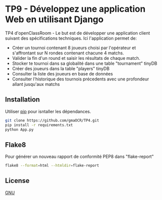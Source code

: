 # TP9 - Développez une application Web en utilisant Django
TP4 d'openClassRoom - Le but est de développer une application client suivant des spécifications techniques.
Ici l'application permet de:
- Créer un tournoi contenant 8 joueurs choisi par l'opérateur et s'affrontant sur N rondes contenant chacune 4 matchs.
- Valider la fin d'un round et saisir les résultats de chaque match.
- Stocker te tournoi dans sa globalité dans une table "tournament" tinyDB
- Créer des joueurs dans la table "players" tinyDB
- Consulter la liste des joueurs en base de données
- Consulter l'historique des tournois précedents avec une profondeur allant jusqu'aux matchs


## Installation

Utiliser [pip](https://pip.pypa.io/en/stable/) pour isntaller les dépendances.

```bash
git clone https://github.com/gmaOCR/TP4.git
pip install -r requirements.txt
python App.py

```
## Flake8
Pour générer un nouveau rapport de conformité PEP8 dans "flake-report"
```bash
flake8 --format=html --htmldir=flake-report
```
## License
[GNU](https://choosealicense.com/licenses/gpl-2.0/)